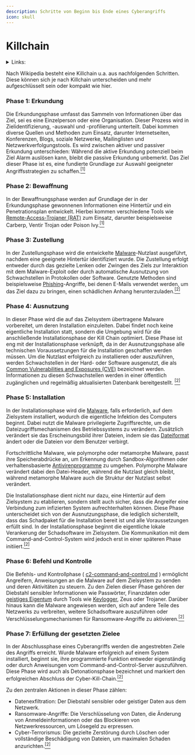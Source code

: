 ```yaml
---
description: Schritte von Beginn bis Ende eines Cyberangriffs
icon: skull
---
```


# Killchain

<details>

<summary>Links:</summary>

[https://attack.mitre.org/](https://attack.mitre.org/)

[https://www.thehacker.recipes/](https://www.thehacker.recipes/)

[https://book.hacktricks.wiki/en/index.html](https://book.hacktricks.wiki/en/index.html)

[https://github.com/infosecn1nja/AD-Attack-Defense](https://github.com/infosecn1nja/AD-Attack-Defense)

</details>

Nach Wikipedia besteht eine Killchain u.a. aus nachfolgenden Schritten. Diese können sich je nach Killchain unterscheiden und mehr aufgeschlüsselt sein oder kompakt wie hier.

### Phase 1: Erkundung <a href="#phase_1-_erkundung" id="phase_1-_erkundung"></a>

Die Erkundungsphase umfasst das Sammeln von Informationen über das Ziel, sei es eine Einzelperson oder eine Organisation. Dieser Prozess wird in Zielidentifizierung, -auswahl und -profilierung unterteilt. Dabei kommen diverse Quellen und Methoden zum Einsatz, darunter Internetseiten, Konferenzen, Blogs, soziale Netzwerke, Mailinglisten und Netzwerkverfolgungstools. Es wird zwischen aktiver und passiver Erkundung unterschieden: Während die aktive Erkundung potenziell beim Ziel Alarm auslösen kann, bleibt die passive Erkundung unbemerkt. Das Ziel dieser Phase ist es, eine fundierte Grundlage zur Auswahl geeigneter Angriffsstrategien zu schaffen.[<sup>\[1\]</sup>](https://de.wikipedia.org/wiki/Cyber_Kill_Chain#cite_note-:0-1)

### Phase 2: Bewaffnung <a href="#phase_2-_bewaffnung" id="phase_2-_bewaffnung"></a>

In der Bewaffnungsphase werden auf Grundlage der in der Erkundungsphase gewonnenen Informationen eine Hintertür und ein Penetrationsplan entwickelt. Hierbei kommen verschiedene Tools wie [Remote-Access-Trojaner (RAT)](https://de.wikipedia.org/wiki/Fernwartungssoftware) zum Einsatz, darunter beispielsweise Carberp, Ventir Trojan oder Poison Ivy.[<sup>\[1\]</sup>](https://de.wikipedia.org/wiki/Cyber_Kill_Chain#cite_note-:0-1)

### Phase 3: Zustellung <a href="#phase_3-_zustellung" id="phase_3-_zustellung"></a>

In der Zustellungsphase wird die entwickelte [Malware](https://de.wikipedia.org/wiki/Schadprogramm)-Nutzlast ausgeführt, nachdem eine geeignete Hintertür identifiziert wurde. Die Zustellung erfolgt entweder durch das gezielte Lenken oder Zwingen des Ziels zur Interaktion mit dem Malware-Exploit oder durch automatische Ausnutzung von Schwachstellen in Protokollen oder Software. Genutzte Methoden sind beispielsweise [Phishing](https://de.wikipedia.org/wiki/Phishing)-Angriffe, bei denen E-Mails verwendet werden, um das Ziel dazu zu bringen, einen schädlichen Anhang herunterzuladen.[<sup>\[2\]</sup>](https://de.wikipedia.org/wiki/Cyber_Kill_Chain#cite_note-:1-2)

### Phase 4: Ausnutzung <a href="#phase_4-_ausbeutung" id="phase_4-_ausbeutung"></a>

In dieser Phase wird die auf das Zielsystem übertragene Malware vorbereitet, um deren Installation einzuleiten. Dabei findet noch keine eigentliche Installation statt, sondern die Umgebung wird für die anschließende Installationsphase der Kill Chain optimiert. Diese Phase ist eng mit der Installationsphase verknüpft, da in der Ausnutzungsphase alle technischen Voraussetzungen für die Installation geschaffen werden müssen. Um die Nutzlast erfolgreich zu installieren oder auszuführen, werden Schwachstellen in der Hard- oder Software ausgenutzt, die als [Common Vulnerabilities and Exposures (CVE)](https://de.wikipedia.org/wiki/Common_Vulnerabilities_and_Exposures) bezeichnet werden. Informationen zu diesen Schwachstellen werden in einer öffentlich zugänglichen und regelmäßig aktualisierten Datenbank bereitgestellt. [<sup>\[2\]</sup>](https://de.wikipedia.org/wiki/Cyber_Kill_Chain#cite_note-:1-2)

### Phase 5: Installation <a href="#phase_5-_installation" id="phase_5-_installation"></a>

In der Installationsphase wird die [Malware](https://de.wikipedia.org/wiki/Schadprogramm), falls erforderlich, auf dem Zielsystem installiert, wodurch die eigentliche Infektion des Computers beginnt. Dabei nutzt die Malware privilegierte Zugriffsrechte, um die Dateizugriffsmechanismen des Betriebssystems zu verändern. Zusätzlich verändert sie das Erscheinungsbild ihrer Dateien, indem sie das [Dateiformat](https://de.wikipedia.org/wiki/Dateiformat) ändert oder die Dateien vor dem Benutzer verbirgt.

Fortschrittliche Malware, wie polymorphe oder metamorphe Malware, passt ihre Speicherabdrücke an, um Erkennung durch Sandbox-Algorithmen oder verhaltensbasierte [Antivirenprogramme](https://de.wikipedia.org/wiki/Antivirenprogramm) zu umgehen. Polymorphe Malware verändert dabei den Datei-Header, während die Nutzlast gleich bleibt, während metamorphe Malware auch die Struktur der Nutzlast selbst verändert.

Die Installationsphase dient nicht nur dazu, eine Hintertür auf dem Zielsystem zu etablieren, sondern stellt auch sicher, dass die Angreifer eine Verbindung zum infizierten System aufrechterhalten können. Diese Phase unterscheidet sich von der Ausnutzungsphase, die lediglich sicherstellt, dass das Schadpaket für die Installation bereit ist und alle Voraussetzungen erfüllt sind. In der Installationsphase beginnt die eigentliche lokale Verankerung der Schadsoftware im Zielsystem. Die Kommunikation mit dem Command-and-Control-System wird jedoch erst in einer späteren Phase initiiert.[<sup>\[2\]</sup>](https://de.wikipedia.org/wiki/Cyber_Kill_Chain#cite_note-:1-2)

### Phase 6: Befehl und Kontrolle <a href="#phase_6-_befehl_und_kontrolle" id="phase_6-_befehl_und_kontrolle"></a>

Die Befehls- und Kontrollphase ( [c2-command-and-control.md](../red-team/c2-command-and-control.md "mention") ) ermöglicht Angreifern, Anweisungen an die Malware auf dem Zielsystem zu senden und deren Aktivitäten zu steuern. Zu den Zielen dieser Phase gehören der Diebstahl sensibler Informationen wie Passwörter, Finanzdaten oder [geistiges Eigentum](https://de.wikipedia.org/wiki/Geistiges_Eigentum) durch Tools wie [Keylogger](https://de.wikipedia.org/wiki/Keylogger), Zeus oder Trojaner. Darüber hinaus kann die Malware angewiesen werden, sich auf andere Teile des Netzwerks zu verbreiten, weitere Schadsoftware auszuführen oder Verschlüsselungsmechanismen für Ransomware-Angriffe zu aktivieren.[<sup>\[2\]</sup>](https://de.wikipedia.org/wiki/Cyber_Kill_Chain#cite_note-:1-2)

### Phase 7: Erfüllung der gesetzten Zielee <a href="#phase_7-_handeln_nach_zielsetzung" id="phase_7-_handeln_nach_zielsetzung"></a>

In der Abschlussphase eines Cyberangriffs werden die angestrebten Ziele des Angriffs erreicht. Wurde Malware erfolgreich auf einem System installiert, beginnt sie, ihre programmierte Funktion entweder eigenständig oder durch Anweisungen vom Command-and-Control-Server auszuführen. Diese Phase wird auch als Detonationsphase bezeichnet und markiert den erfolgreichen Abschluss der Cyber-Kill-Chain.[<sup>\[2\]</sup>](https://de.wikipedia.org/wiki/Cyber_Kill_Chain#cite_note-:1-2)

Zu den zentralen Aktionen in dieser Phase zählen:

* Datenexfiltration: Der Diebstahl sensibler oder geistiger Daten aus dem Netzwerk.
* Ransomware-Angriffe: Die Verschlüsselung von Daten, die Änderung von Anmeldeinformationen oder das Blockieren von Netzwerkressourcen, um Lösegeld zu erpressen.
* Cyber-Terrorismus: Die gezielte Zerstörung durch Löschen oder vollständige Beschädigung von Dateien, um maximalen Schaden anzurichten.[<sup>\[2\]</sup>](https://de.wikipedia.org/wiki/Cyber_Kill_Chain#cite_note-:1-2)
